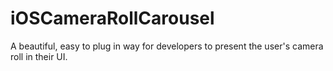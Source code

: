 iOSCameraRollCarousel
=====================

A beautiful, easy to plug in way for developers to present the user's camera roll in their UI.
